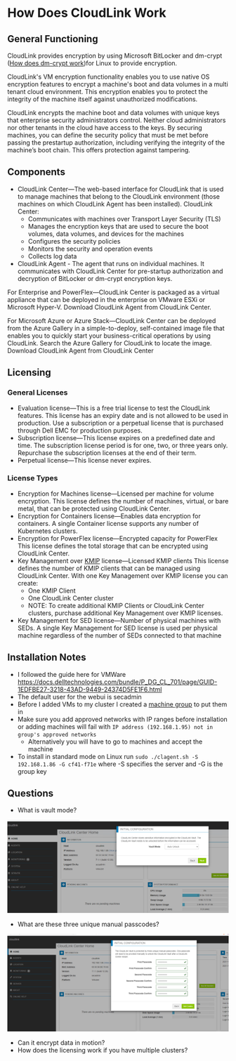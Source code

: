 # How Does CloudLink Work

## General Functioning

CloudLink provides encryption by using Microsoft BitLocker and dm-crypt ([How does dm-crypt work](https://www.linux.com/training-tutorials/how-encrypt-linux-file-system-dm-crypt/))for Linux to provide encryption.

CloudLink's VM encryption functionality enables you to use native OS encryption features to encrypt a machine's boot and data volumes in a multi tenant cloud environment. This encryption enables you to protect the integrity of the machine itself against unauthorized modifications.

CloudLink encrypts the machine boot and data volumes with unique keys that enterprise security administrators control. Neither cloud administrators nor other tenants in the cloud have access to the keys. By securing machines, you can define the security policy that must be met before passing the prestartup authorization, including verifying the integrity of the machine’s boot chain. This offers protection against tampering.

## Components

- CloudLink Center—The web-based interface for CloudLink that is used to manage machines that belong to the CloudLink environment (those machines on which CloudLink Agent has been installed). CloudLink Center:
  - Communicates with machines over Transport Layer Security (TLS)
  - Manages the encryption keys that are used to secure the boot volumes, data volumes, and devices for the machines
  - Configures the security policies
  - Monitors the security and operation events
  - Collects log data
- CloudLink Agent - The agent that runs on individual machines. It communicates with CloudLink Center for pre-startup authorization and decryption of BitLocker or dm-crypt encryption keys.

For Enterprise and PowerFlex—CloudLink Center is packaged as a virtual appliance that can be deployed in the enterprise on VMware ESXi or Microsoft Hyper-V. Download CloudLink Agent from CloudLink Center.

For Microsoft Azure or Azure Stack—CloudLink Center can be deployed from the Azure Gallery in a simple-to-deploy, self-contained image file that enables you to quickly start your business-critical operations by using CloudLink. Search the Azure Gallery for CloudLink to locate the image. Download CloudLink Agent from CloudLink Center

## Licensing

### General Licenses

- Evaluation license—This is a free trial license to test the CloudLink features. This license has an expiry date and is not allowed to be used in production. Use a subscription or a perpetual license that is purchased through Dell EMC for production purposes.
- Subscription license—This license expires on a predefined date and time. The subscription license period is for one, two, or three years only. Repurchase the subscription licenses at the end of their term.
- Perpetual license—This license never expires.

### License Types

- Encryption for Machines license—Licensed per machine for volume encryption. This license defines the number of machines, virtual, or bare metal, that can be protected using CloudLink Center.
- Encryption for Containers license—Enables data encryption for containers. A single Container license supports any number of Kubernetes clusters.
- Encryption for PowerFlex license—Encrypted capacity for PowerFlex
This license defines the total storage that can be encrypted using CloudLink Center.
- Key Management over [KMIP](https://wiki.openstack.org/wiki/KMIPclient) license—Licensed KMIP clients This license defines the number of KMIP clients that can be managed using CloudLink Center. With one Key Management over KMIP license you can create:
  - One KMIP Client
  - One CloudLink Center cluster
  - NOTE: To create additional KMIP Clients or CloudLink Center clusters, purchase additional Key Management over KMIP licenses.
- Key Management for SED license—Number of physical machines with SEDs. A single Key Management for SED license is used per physical machine regardless of the number of SEDs connected to that machine

## Installation Notes

- I followed the guide here for VMWare https://docs.delltechnologies.com/bundle/P_DG_CL_701/page/GUID-1EDFBE27-3218-43AD-9449-24374D5FE1F6.html
- The default user for the webui is secadmin
- Before I added VMs to my cluster I created a [machine group](https://docs.delltechnologies.com/bundle/P_DG_CL_701/page/GUID-516FA105-44B6-409B-918B-008006B19466.html) to put them in
- Make sure you add approved networks with IP ranges before installation or adding machines will fail with `IP address (192.168.1.95) not in group's approved networks`
  - Alternatively you will have to go to machines and accept the machine
- To install in standard mode on Linux run `sudo ./clagent.sh -S 192.168.1.86 -G cf41-f71e` where -S specifies the server and -G is the group key
## Questions

- What is vault mode?

![](images/2021-11-09-07-47-09.png)

- What are these three unique manual passcodes?

![](images/2021-11-09-07-49-28.png)

- Can it encrypt data in motion?
- How does the licensing work if you have multiple clusters?